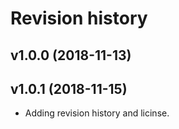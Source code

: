 Revision history
====================

v1.0.0 (2018-11-13)
-------------------

v1.0.1 (2018-11-15)
-------------------

* Adding revision history and licinse.
